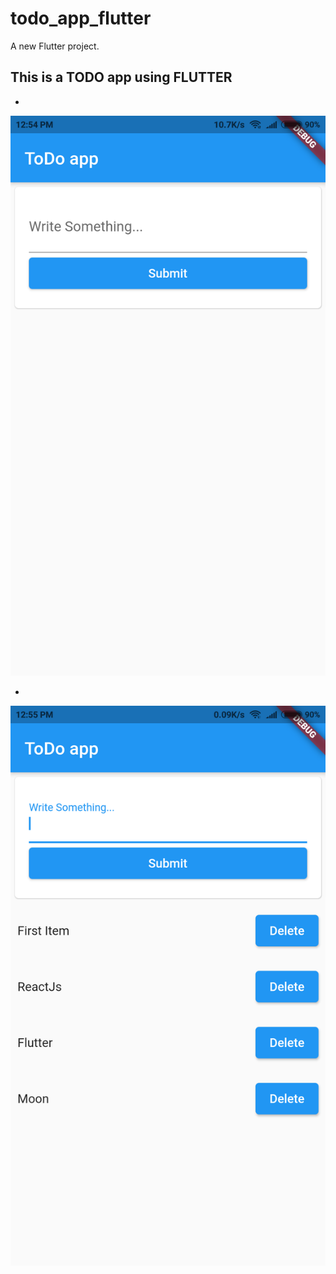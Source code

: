 # todo_app_flutter

A new Flutter project.

## This is a TODO app using FLUTTER

-
![](lib/view1.png)

-
![](lib/view2.png)
